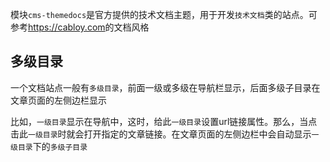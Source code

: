 模块`cms-themedocs`是官方提供的技术文档主题，用于开发`技术文档`类的站点。可参考<https://cabloy.com>的文档风格

## 多级目录

一个文档站点一般有`多级目录`，前面一级或多级在导航栏显示，后面多级子目录在文章页面的左侧边栏显示

比如，`一级目录`显示在导航中，这时，给此`一级目录`设置url链接属性。那么，当点击此`一级目录`时就会打开指定的文章链接。在文章页面的左侧边栏中会自动显示`一级目录`下的`多级子目录`